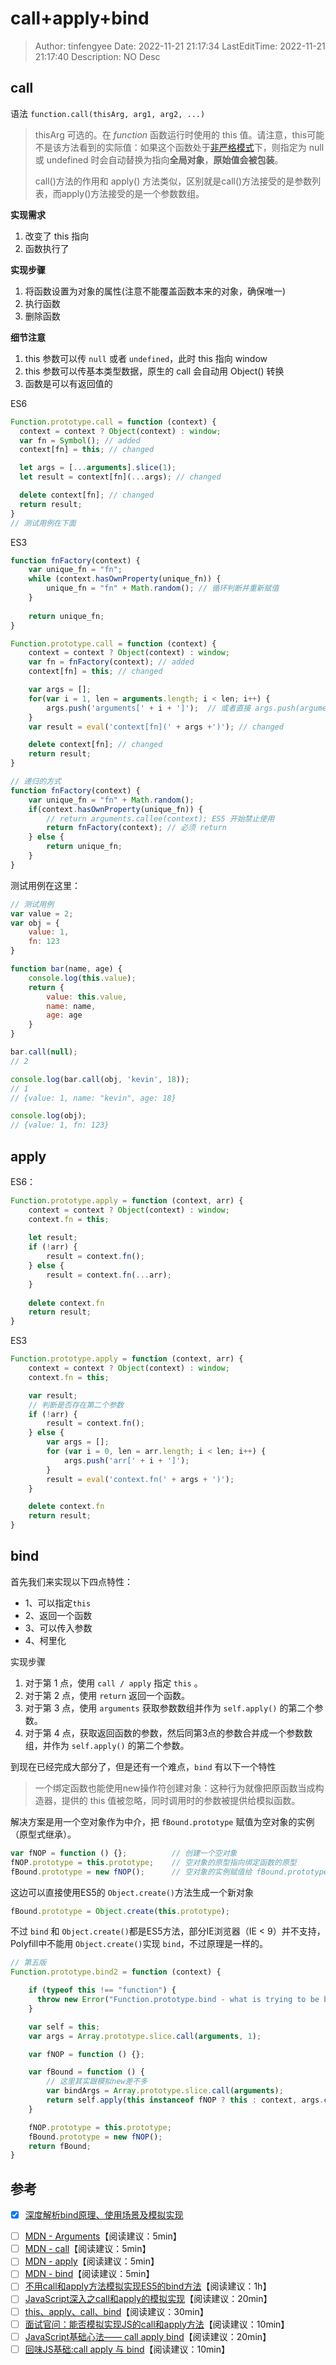 # call+apply+bind <!-- omit in toc -->

> Author: tinfengyee
> Date: 2022-11-21 21:17:34
> LastEditTime: 2022-11-21 21:17:40
> Description: NO Desc

## call

语法 `function.call(thisArg, arg1, arg2, ...)`

>  thisArg 可选的。在 *function* 函数运行时使用的 this 值。请注意，this可能不是该方法看到的实际值：如果这个函数处于[非严格模式](https://developer.mozilla.org/zh-CN/docs/Web/JavaScript/Reference/Strict_mode)下，则指定为 null 或 undefined 时会自动替换为指向**全局对象**，**原始值会被包装**。
>
> call()方法的作用和 apply() 方法类似，区别就是call()方法接受的是参数列表，而apply()方法接受的是一个参数数组。

**实现需求**

1. 改变了 this 指向
2. 函数执行了

**实现步骤**

1. 将函数设置为对象的属性(注意不能覆盖函数本来的对象，确保唯一)
2. 执行函数
3. 删除函数

**细节注意**

1. this 参数可以传 `null` 或者 `undefined`，此时 this 指向 window
2. this 参数可以传基本类型数据，原生的 call 会自动用 Object() 转换
3. 函数是可以有返回值的

ES6

```javascript
Function.prototype.call = function (context) {
  context = context ? Object(context) : window; 
  var fn = Symbol(); // added
  context[fn] = this; // changed

  let args = [...arguments].slice(1);
  let result = context[fn](...args); // changed

  delete context[fn]; // changed
  return result;
}
// 测试用例在下面
```

ES3

```javascript
function fnFactory(context) {
    var unique_fn = "fn";
    while (context.hasOwnProperty(unique_fn)) {
        unique_fn = "fn" + Math.random(); // 循环判断并重新赋值
    }
    
    return unique_fn;
}

Function.prototype.call = function (context) {
    context = context ? Object(context) : window; 
    var fn = fnFactory(context); // added
    context[fn] = this; // changed

    var args = [];
    for(var i = 1, len = arguments.length; i < len; i++) {
        args.push('arguments[' + i + ']');  // 或者直接 args.push(arguments[i]) 也行吧， 我试过，看（其他）
    }
    var result = eval('context[fn](' + args +')'); // changed

    delete context[fn]; // changed
    return result;
}

// 递归的方式
function fnFactory(context) {
    var unique_fn = "fn" + Math.random();
    if(context.hasOwnProperty(unique_fn)) {
        // return arguments.callee(context); ES5 开始禁止使用
        return fnFactory(context); // 必须 return
    } else {
        return unique_fn;
    }
}
```

测试用例在这里：

```javascript
// 测试用例
var value = 2;
var obj = {
    value: 1,
    fn: 123
}

function bar(name, age) {
    console.log(this.value);
    return {
        value: this.value,
        name: name,
        age: age
    }
}

bar.call(null); 
// 2

console.log(bar.call(obj, 'kevin', 18));
// 1
// {value: 1, name: "kevin", age: 18}

console.log(obj);
// {value: 1, fn: 123}
```

## apply 

ES6：

```js
Function.prototype.apply = function (context, arr) {
    context = context ? Object(context) : window; 
    context.fn = this;
  
    let result;
    if (!arr) {
        result = context.fn();
    } else {
        result = context.fn(...arr);
    }
      
    delete context.fn
    return result;
}
```

ES3

```javascript
Function.prototype.apply = function (context, arr) {
    context = context ? Object(context) : window; 
    context.fn = this;

    var result;
    // 判断是否存在第二个参数
    if (!arr) {
        result = context.fn();
    } else {
        var args = [];
        for (var i = 0, len = arr.length; i < len; i++) {
            args.push('arr[' + i + ']');
        }
        result = eval('context.fn(' + args + ')');
    }

    delete context.fn
    return result;
}
```

## bind

首先我们来实现以下四点特性：

- 1、可以指定`this`
- 2、返回一个函数
- 3、可以传入参数
- 4、柯里化

实现步骤

1. 对于第 1 点，使用 `call / apply` 指定 `this` 。
2. 对于第 2 点，使用 `return` 返回一个函数。
3. 对于第 3 点，使用 `arguments` 获取参数数组并作为 `self.apply()` 的第二个参数。
4. 对于第 4 点，获取返回函数的参数，然后同第3点的参数合并成一个参数数组，并作为 `self.apply()` 的第二个参数。

到现在已经完成大部分了，但是还有一个难点，`bind` 有以下一个特性

>  一个绑定函数也能使用new操作符创建对象：这种行为就像把原函数当成构造器，提供的 this 值被忽略，同时调用时的参数被提供给模拟函数。

解决方案是用一个空对象作为中介，把 `fBound.prototype` 赋值为空对象的实例（原型式继承）。

```js
var fNOP = function () {};          // 创建一个空对象
fNOP.prototype = this.prototype;    // 空对象的原型指向绑定函数的原型
fBound.prototype = new fNOP();      // 空对象的实例赋值给 fBound.prototype
```

这边可以直接使用ES5的 `Object.create()`方法生成一个新对象

```js
fBound.prototype = Object.create(this.prototype);
```

不过 `bind` 和 `Object.create()`都是ES5方法，部分IE浏览器（IE < 9）并不支持，Polyfill中不能用 `Object.create()`实现 `bind`，不过原理是一样的。

```js
// 第五版
Function.prototype.bind2 = function (context) {

    if (typeof this !== "function") {
      throw new Error("Function.prototype.bind - what is trying to be bound is not callable");
    }

    var self = this;
    var args = Array.prototype.slice.call(arguments, 1);

    var fNOP = function () {};

    var fBound = function () {
        // 这里其实跟模拟new差不多
        var bindArgs = Array.prototype.slice.call(arguments);
        return self.apply(this instanceof fNOP ? this : context, args.concat(bindArgs));
    }

    fNOP.prototype = this.prototype;
    fBound.prototype = new fNOP();
    return fBound;
}
```

## 参考

- [x] [深度解析bind原理、使用场景及模拟实现](https://muyiy.cn/blog/3/3.4.html)

* [ ] [MDN - Arguments](https://developer.mozilla.org/zh-CN/docs/Web/JavaScript/Reference/Functions/arguments)【阅读建议：5min】
* [ ] [MDN - call](https://developer.mozilla.org/zh-CN/docs/Web/JavaScript/Reference/Global_Objects/Function/call)【阅读建议：5min】
* [ ] [MDN - apply](https://developer.mozilla.org/zh-CN/docs/Web/JavaScript/Reference/Global_Objects/Function/apply)【阅读建议：5min】
* [ ] [MDN - bind](https://developer.mozilla.org/zh-CN/docs/Web/JavaScript/Reference/Global_Objects/Function/bind)【阅读建议：5min】
* [ ] [不用call和apply方法模拟实现ES5的bind方法](https://github.com/jawil/blog/issues/16)【阅读建议：1h】
* [ ] [JavaScript深入之call和apply的模拟实现](https://github.com/mqyqingfeng/Blog/issues/11)【阅读建议：20min】
* [ ] [this、apply、call、bind](https://juejin.im/post/6844903496253177863)【阅读建议：30min】
* [ ] [面试官问：能否模拟实现JS的call和apply方法](https://juejin.im/post/5bf6c79bf265da6142738b29)【阅读建议：10min】
* [ ] [JavaScript基础心法—— call apply bind](https://github.com/axuebin/articles/issues/7)【阅读建议：20min】
* [ ] [回味JS基础:call apply 与 bind](https://juejin.im/post/57dc97f35bbb50005e5b39bd)【阅读建议：10min】